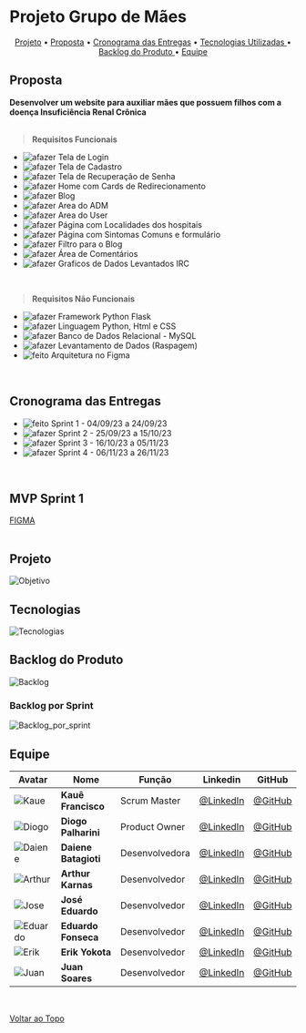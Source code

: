 # Projeto Grupo de Mães

<p align="center">
  <a href="#projeto">Projeto</a>  •
  <a href="#proposta">Proposta</a>  •
  <a href="#cronograma-das-entregas">Cronograma das Entregas</a> • 
  <a href="#tecnologias">Tecnologias Utilizadas </a>  • 
  <a href="#backlog-do-produto">Backlog do Produto </a>  •
  <a href="#equipe"> Equipe </a> 
</p>

## Proposta
**Desenvolver um website para auxiliar mães que possuem filhos com a doença Insuficiência Renal Crônica**<br><br>

> **Requisitos Funcionais**
- ![afazer](./docs/readme/box.jpeg) Tela de Login
- ![afazer](./docs/readme/box.jpeg) Tela de Cadastro
- ![afazer](./docs/readme/box.jpeg) Tela de Recuperação de Senha 
- ![afazer](./docs/readme/box.jpeg) Home com Cards de Redirecionamento
- ![afazer](./docs/readme/box.jpeg) Blog
- ![afazer](./docs/readme/box.jpeg) Area do ADM
- ![afazer](./docs/readme/box.jpeg) Area do User
- ![afazer](./docs/readme/box.jpeg) Página com Localidades dos hospitais
- ![afazer](./docs/readme/box.jpeg) Página com Sintomas Comuns e formulário
- ![afazer](./docs/readme/box.jpeg) Filtro para o Blog
- ![afazer](./docs/readme/box.jpeg) Área de Comentários
- ![afazer](./docs/readme/box.jpeg) Graficos de Dados Levantados IRC

<br>

> **Requisitos Não Funcionais**
- ![afazer](./docs/readme/box.jpeg) Framework Python Flask
- ![afazer](./docs/readme/box.jpeg) Linguagem Python, Html e CSS
- ![afazer](./docs/readme/box.jpeg) Banco de Dados Relacional - MySQL
- ![afazer](./docs/readme/box.jpeg) Levantamento de Dados (Raspagem)
- ![feito](./docs/readme/check.jpeg) Arquitetura no Figma

<br>


## Cronograma das Entregas
- ![feito](./docs/readme/check.jpeg) Sprint 1 - 04/09/23 a 24/09/23 
- ![afazer](./docs/readme/box.jpeg) Sprint 2 - 25/09/23 a 15/10/23 
- ![afazer](./docs/readme/box.jpeg) Sprint 3 - 16/10/23 a 05/11/23 
- ![afazer](./docs/readme/box.jpeg) Sprint 4 - 06/11/23 a 26/11/23 

<br>

## MVP Sprint 1
[FIGMA](https://www.figma.com/file/c1qNDHxN1TmBP6tWEOKZ63/Pixels?type=design&node-id=312%3A407&mode=design&t=r9D4xpK02DmMHwIT-1)<br>
<br>

## Projeto
![Objetivo](./docs/readme/objetivo.png)
<br>

## Tecnologias
![Tecnologias](./docs/readme/tecnologias.png)
<br>

## Backlog do Produto
![Backlog](./docs/readme/Backlog.png)

### Backlog por Sprint
![Backlog_por_sprint](./docs/readme/Sprint%20backlog.png)
<br>

## Equipe

| Avatar                                            | Nome                   | Função         | Linkedin                                                                                      | GitHub                                          |
| ------------------------------------------------- | ---------------------- | -------------- | --------------------------------------------------------------------------------------------- | ----------------------------------------------- |
|![Kaue](./docs/readme/avatares/kaue.png)           | **Kauê Francisco**     | Scrum Master   | [@LinkedIn](https://www.linkedin.com/in/kau%C3%AA-francisco-3b13aa255/?originalSubdomain=br)  | [@GitHub](https://github.com/Kaue-Francisco)    | 
|![Diogo](./docs/readme/avatares/diogo.png)         | **Diogo Palharini**    | Product Owner  | [@LinkedIn](https://www.linkedin.com/in/diogo-palharini-10b803275/)                           | [@GitHub](https://github.com/DiogoPalharini)    | 
|![Daiene](./docs/readme/avatares/daiene.png)       | **Daiene Batagioti**   | Desenvolvedora | [@LinkedIn](https://www.linkedin.com/in/daiene-batagioti/)                                    | [@GitHub](https://github.com/Daiene)            | 
|![Arthur](/docs/readme/avatares/arthur.png)        | **Arthur Karnas**      | Desenvolvedor  | [@LinkedIn](https://www.linkedin.com/in/arthur-karnas-da-rocha-b90433271/)                    | [@GitHub](https://github.com/Karnas01)          | 
|![Jose](./docs/readme/avatares/jose.png)           | **José Eduardo**       | Desenvolvedor  | [@LinkedIn](https://www.linkedin.com/in/jos%C3%A9-eduardo-fernandes-pereira-b26517284/)       | [@GitHub](https://github.com/ZduardoPereira)    | 
|![Eduardo](./docs/readme/avatares/eduardo.png)     | **Eduardo Fonseca**    | Desenvolvedor  | [@LinkedIn](https://br.linkedin.com/in/eduardo-namiuti-5641b627b)                             | [@GitHub](https://github.com/eduardofsn)        | 
|![Erik](./docs/readme/avatares/erik.png)           | **Erik Yokota**        | Desenvolvedor  | [@LinkedIn](https://www.linkedin.com/in/vin%C3%ADcius-barbosa-78111a206/)                     | [@GitHub](https://github.com/yokotaerik)        | 
|![Juan](./docs/readme/avatares/juan.png)           | **Juan Soares**        | Desenvolvedor  | [@LinkedIn](https://www.linkedin.com/in/ojuansoares/)                                         | [@GitHub](https://github.com/ojuansoares)       | 

<br>

<a href="#projeto-grupo-de-mães">Voltar ao Topo</a>
